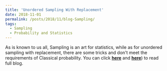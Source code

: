 ```yaml
---
title: 'Unordered Sampling With Replacement'
date: 2018-11-01
permalink: /posts/2018/11/blog-Sampling/
tags:
  - Sampling
  - Probability and Statistics
---
```


As is known to us all, Sampling is an art for statistics, while as for unordered sampling with replacement, there are some tricks and don't meet the requirements of Classical probability. You can click [**here**](https://zhuanlan.zhihu.com/p/48248142) and [**here**](https://pridelee.github.io/files/blog/Sampling.pdf)) to read full blog.
